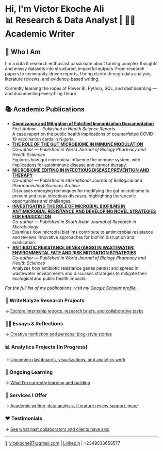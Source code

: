 <h1>Hi, I'm Victor Ekoche Ali <br/>
📊 Research & Data Analyst | ✍🏽 Academic Writer


<h2> 🧠 Who I Am</h2>

I'm a data & research enthusiast passionate about turning complex thoughts and messy datasets into structured, impactful outputs. From research papers to community-driven reports, I bring clarity through data analysis, literature reviews, and evidence-based writing.

Currently learning the ropes of Power BI, Python, SQL, and dashboarding — and documenting everything I learn.

<h2>📚 Academic Publications</h2>

<ul>
  <li>
    <strong><a href="https://doi.org/10.1002/hsr2.1885" target="_blank">
      Cognizance and Mitigation of Falsified Immunization Documentation
    </a></strong><br/>
    <em>First Author — Published in Health Science Reports </em><br/>
    A case report on the public health implications of counterfeited COVID-19 vaccination cards in Nigeria.  
  </li>

  <li>
    <strong><a href="http://dx.doi.org/10.30574/wjbphs.2025.22.1.0434" target="_blank">
      THE ROLE OF THE GUT MICROBIOME IN IMMUNE MODULATION
    </a></strong><br/>
    <em>Co-author — Published in World Journal of Biology Pharmacy and Health Sciences</em><br/>
    Explores how gut microbiota influence the immune system, with implications for autoimmune disease and cancer therapy.  
  </li>

  <li>
    <strong><a href="http://dx.doi.org/10.53771/ijbpsa.2025.9.2.0045" target="_blank">
     MICROBIOME EDITING IN INFECTIOUS DISEASE PREVENTION AND THERAPY</a></strong><br/>
    <em>Co-author — Published in International Journal of Biological and Pharmaceutical Sciences Archive </em><br/>
    Discusses emerging techniques for modifying the gut microbiome to prevent and treat infectious diseases, highlighting therapeutic opportunities and challenges.  
  </li>

<li>
    <strong><a href="http://dx.doi.org/10.9734/sajrm/2025/v19i6441" target="_blank">
     INVESTIGATING THE ROLE OF MICROBIAL BIOFILMS IN ANTIMICROBIAL RESISTANCE AND DEVELOPING NOVEL STRATEGIES FOR ERADICATION</a></strong><br/>
    <em>Co-author — Published in South Asian Journal of Research in Microbiology</em><br/>
    Examines how microbial biofilms contribute to antimicrobial resistance and reviews innovative approaches for biofilm disruption and eradication.  
  </li>

  <li>
    <strong><a href="http://dx.doi.org/10.30574/wjbphs.2025.22.3.0504" target="_blank">
     ANTIBIOTIC RESISTANCE GENES (ARGS) IN WASTEWATER: ENVIRONMENTAL FATE AND RISK MITIGATION STRATEGIES</a></strong><br/>
    <em>Co-author — Published in World Journal of Biology Pharmacy and Health Sciences</em><br/>
    Analyzes how antibiotic resistance genes persist and spread in wastewater environments and discusses strategies to mitigate their ecological and public health impacts.  
  </li>
</ul>

<p><em>For the full list of my publications, visit my <a href="https://www.researchgate.net/profile/Victor-Ali" target="_blank">Google Scholar profile</a>.</em></p>

### 🧪 WriteNalyze Research Projects
→ [Explore internship reports, research briefs, and collaborative tasks](./writenalyze-projects)

### ✍🏽 Essays & Reflections
→ [Creative nonfiction and personal blog-style stories](./essays)

### 📊 Analytics Projects (In Progress)
→ [Upcoming dashboards, visualizations, and analytics work](./analytics-projects)

### 🌱 Ongoing Learning
→ [What I’m currently learning and building](./learning-progress)

### 💼 Services I Offer
→ [Academic writing, data analysis, literature review support, more](./services)

### ❤️ Testimonials
→ [See what past collaborators and clients have said](./testimonials)

---
📩 vicekoche97@gmail.com | [LinkedIn](https://...) | +2349033658577
